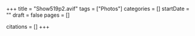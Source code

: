 +++
title = "Show519p2.avif"
tags = ["Photos"]
categories = []
startDate = ""
draft = false
pages = []

citations = []
+++
